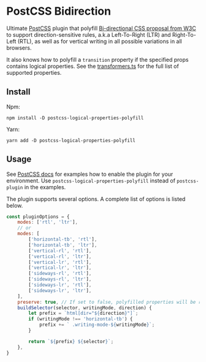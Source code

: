 # PostCSS Bidirection

Ultimate [PostCSS](https://github.com/postcss/postcss) plugin that polyfill [Bi-directional CSS proposal from W3C](https://drafts.csswg.org/css-logical/) to support direction-sensitive rules, a.k.a Left-To-Right (LTR) and Right-To-Left (RTL), as well as for vertical writing in all possible variations in all browsers.

It also knows how to polyfill a `transition` property if the specified props contains logical properties. See the [transformers.ts](src/transformers.ts) for the full list of supported properties.

## Install

Npm:

```
npm install -D postcss-logical-properties-polyfill
```

Yarn:

```
yarn add -D postcss-logical-properties-polyfill
```

## Usage

See [PostCSS docs](https://github.com/postcss/postcss-load-config#usage) for examples how to enable the plugin for your environment. Use `postcss-logical-properties-polyfill` instead of `postcss-plugin` in the examples.

The plugin supports several options. A complete list of options is listed below.

```js
const pluginOptions = {
    modes: ['rtl', 'ltr'],
    // or
    modes: [
        ['horizontal-tb', 'rtl'],
        ['horizontal-tb', 'ltr'],
        ['vertical-rl', 'rtl'],
        ['vertical-rl', 'ltr'],
        ['vertical-lr', 'rtl'],
        ['vertical-lr', 'ltr'],
        ['sideways-rl', 'rtl'],
        ['sideways-rl', 'ltr'],
        ['sideways-lr', 'rtl'],
        ['sideways-lr', 'ltr'],
    ],
    preserve: true, // If set to false, polyfilled properties will be removed
    buildSelector(selector, writingMode, direction) {
        let prefix = `html[dir="${direction}"]`;
        if (writingMode !== 'horizontal-tb') {
            prefix += ` .writing-mode-${writingMode}`;
        }

        return `${prefix} ${selector}`;
    },
}
```

